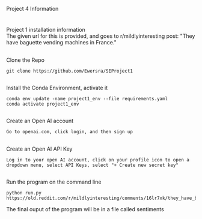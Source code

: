 Project 4 Information

#
Project 1 installation information <br>
The given url for this is provided, and goes to r/mildlyinteresting post: "They have baguette vending machines in France."

##
Clone the Repo

```
git clone https://github.com/Ewersra/SEProject1
```

##
Install the Conda Environment, activate it

```
conda env update -name project1_env --file requirements.yaml
conda activate project1_env
```

##
Create an Open AI account

```
Go to openai.com, click login, and then sign up
```

##
Create an Open AI API Key

```
Log in to your open AI account, click on your profile icon to open a dropdown menu, select API Keys, select "+ Create new secret key"
```

##
Run the program on the command line

```
python run.py https://old.reddit.com/r/mildlyinteresting/comments/16lr7xk/they_have_baguette_vending_machines_in_france/
``` 

The final ouput of the program will be in a file called sentiments
